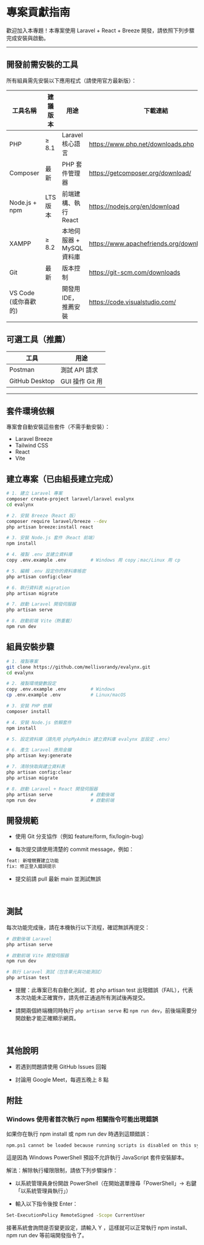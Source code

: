 # 專案貢獻指南

歡迎加入本專題！本專案使用 Laravel + React + Breeze 開發，請依照下列步驟完成安裝與啟動。

---

## 開發前需安裝的工具

所有組員需先安裝以下應用程式（請使用官方最新版）：

| 工具名稱       | 建議版本  | 用途                        | 下載連結                                      |
|---------------|--------------|-----------------------------|------------------------------------------------|
| PHP           | ≥ 8.1        | Laravel 核心語言             | https://www.php.net/downloads.php           |
| Composer      | 最新         | PHP 套件管理器               | https://getcomposer.org/download/          |
| Node.js + npm | LTS 版本     | 前端建構、執行 React         | https://nodejs.org/en/download             |
| XAMPP         | ≥ 8.2        | 本地伺服器 + MySQL 資料庫    | https://www.apachefriends.org/download.html  |
| Git           | 最新         | 版本控制                     | https://git-scm.com/downloads              |
| VS Code (或你喜歡的) |        | 開發用 IDE，推薦安裝         | https://code.visualstudio.com/     |

## 可選工具（推薦）

| 工具             | 用途                           |
|------------------|--------------------------------|
| Postman          | 測試 API 請求                   |
| GitHub Desktop   | GUI 操作 Git 用                |

---

## 套件環境依賴
專案會自動安裝這些套件（不需手動安裝）：

- Laravel Breeze
- Tailwind CSS
- React
- Vite

## 建立專案（已由組長建立完成）

```bash
# 1. 建立 Laravel 專案
composer create-project laravel/laravel evalynx
cd evalynx

# 2. 安裝 Breeze（React 版）
composer require laravel/breeze --dev
php artisan breeze:install react

# 3. 安裝 Node.js 套件（React 前端）
npm install

# 4. 複製 .env 並建立資料庫
copy .env.example .env         # Windows 用 copy；mac/Linux 用 cp

# 5. 編輯 .env 設定你的資料庫帳密
php artisan config:clear

# 6. 執行資料表 migration
php artisan migrate

# 7. 啟動 Laravel 開發伺服器
php artisan serve

# 8. 啟動前端 Vite（熱重載）
npm run dev
```

## 組員安裝步驟

```bash
# 1. 複製專案
git clone https://github.com/mellivorandy/evalynx.git
cd evalynx

# 2. 複製環境變數設定
copy .env.example .env         # Windows
cp .env.example .env           # Linux/macOS

# 3. 安裝 PHP 依賴
composer install

# 4. 安裝 Node.js 依賴套件
npm install

# 5. 設定資料庫（請先用 phpMyAdmin 建立資料庫 evalynx 並設定 .env）

# 6. 產生 Laravel 應用金鑰
php artisan key:generate

# 7. 清除快取與建立資料表
php artisan config:clear
php artisan migrate

# 8. 啟動 Laravel + React 開發伺服器
php artisan serve              # 啟動後端
npm run dev                    # 啟動前端
```

## 開發規範
- 使用 Git 分支協作（例如 feature/form, fix/login-bug）

- 每次提交請使用清楚的 commit message，例如：
```bash
feat: 新增競賽建立功能
fix: 修正登入錯誤提示
```
- 提交前請 pull 最新 main 並測試無誤

<br>

## 測試
每次功能完成後，請在本機執行以下流程，確認無誤再提交：

```bash
# 啟動後端 Laravel
php artisan serve

# 啟動前端 Vite 開發伺服器
npm run dev

# 執行 Laravel 測試（包含單元與功能測試）
php artisan test
```

- 提醒：此專案已有自動化測試，若 php artisan test 出現錯誤（FAIL），代表本次功能未正確實作，請先修正通過所有測試後再提交。

- 請開兩個終端機同時執行 `php artisan serve` 和 `npm run dev`，前後端需要分開啟動才能正確顯示網頁。

<br>

## 其他說明
- 若遇到問題請使用 GitHub Issues 回報

- 討論用 Google Meet，每週五晚上 8 點

## 附註

### Windows 使用者首次執行 npm 相關指令可能出現錯誤
如果你在執行 npm install 或 npm run dev 時遇到這類錯誤：

```bash
npm.ps1 cannot be loaded because running scripts is disabled on this system.
```

這是因為 Windows PowerShell 預設不允許執行 JavaScript 套件安裝腳本。

解法：解除執行權限限制，請依下列步驟操作：

- 以系統管理員身份開啟 PowerShell（在開始選單搜尋「PowerShell」-> 右鍵「以系統管理員執行」）

- 輸入以下指令後按 Enter：

```bash
Set-ExecutionPolicy RemoteSigned -Scope CurrentUser
```

接著系統會詢問是否變更設定，請輸入 Y ，這樣就可以正常執行 npm install、npm run dev 等前端開發指令了。
